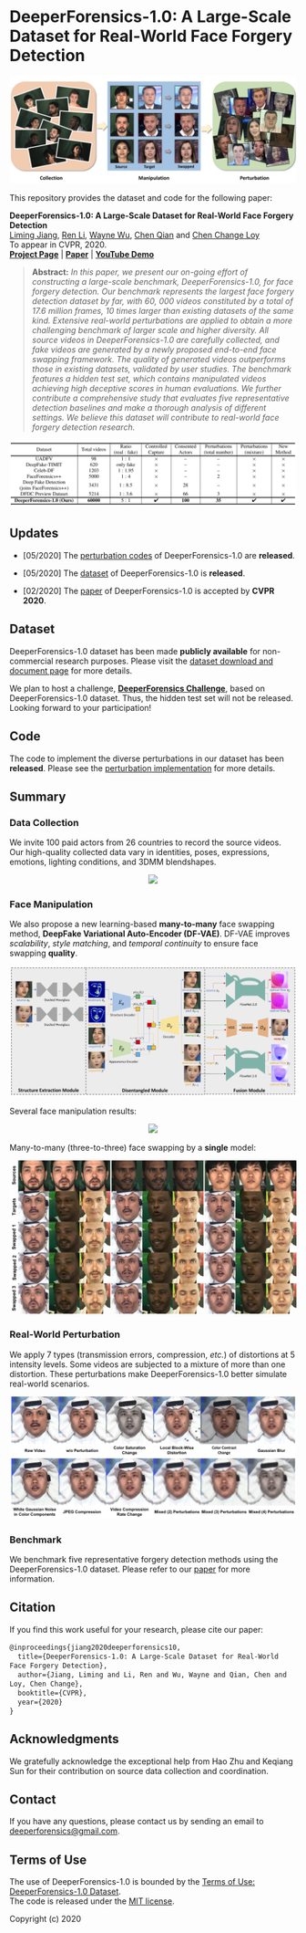 # DeeperForensics-1.0: A Large-Scale Dataset for Real-World Face Forgery Detection

![firstfigure](supports/first_figure.png)

This repository provides the dataset and code for the following paper:

**DeeperForensics-1.0: A Large-Scale Dataset for Real-World Face Forgery Detection**<br>
[Liming Jiang](https://liming-jiang.com/),  [Ren Li](https://liren2515.github.io/page/), [Wayne Wu](http://wywu.github.io), [Chen Qian](https://scholar.google.com/citations?user=AerkT0YAAAAJ&hl=en)  and [Chen Change Loy](http://personal.ie.cuhk.edu.hk/~ccloy/)<br>
To appear in CVPR, 2020.<br>
[**Project Page**](https://liming-jiang.com/projects/DrF1/DrF1.html) |   [**Paper**](https://arxiv.org/abs/2001.03024) | [**YouTube Demo**](https://www.youtube.com/watch?v=b6iKqkJht38)
> **Abstract:** *In this paper, we present our on-going effort of constructing a large-scale benchmark, DeeperForensics-1.0, for face forgery detection. Our benchmark represents the largest face forgery detection dataset by far, with 60, 000 videos constituted by a total of 17.6 million frames, 10 times larger than existing datasets of the same kind. Extensive real-world perturbations are applied to obtain a more challenging benchmark of larger scale and higher diversity. All source videos in DeeperForensics-1.0 are carefully collected, and fake videos are generated by a newly proposed end-to-end face swapping framework. The quality of generated videos outperforms those in existing datasets, validated by user studies. The benchmark features a hidden test set, which contains manipulated videos achieving high deceptive scores in human evaluations. We further contribute a comprehensive study that evaluates five representative detection baselines and make a thorough analysis of different settings. We believe this dataset will contribute to real-world face forgery detection research.*

![comparison](supports/comparison.png)

## Updates
- [05/2020] The [perturbation codes](./perturbation) of DeeperForensics-1.0 are **released**.

- [05/2020] The [dataset](./dataset) of DeeperForensics-1.0 is **released**.

- [02/2020] The [paper](https://arxiv.org/abs/2001.03024) of DeeperForensics-1.0 is accepted by **CVPR 2020**.

## Dataset
DeeperForensics-1.0 dataset has been made **publicly available** for non-commercial research
purposes. Please visit the [dataset download and document page](./dataset) for more details.

We plan to host a challenge, [**DeeperForensics Challenge**](https://sense-human.github.io/),
based on DeeperForensics-1.0 dataset. Thus, the hidden test set will not be released.
Looking forward to your participation!

## Code
The code to implement the diverse perturbations in our dataset has been **released**. Please
see the [perturbation implementation](./perturbation) for more details.


## Summary
### Data Collection
We invite 100 paid actors from 26 countries to record the source videos. Our high-quality collected data vary in identities, poses, expressions, emotions, lighting conditions, and 3DMM blendshapes.
<p align="center">
  <img height="320" src="supports/source.gif">
</p>

### Face Manipulation
We also propose a new learning-based **many-to-many** face swapping method,
 **DeepFake Variational Auto-Encoder (DF-VAE)**. DF-VAE improves *scalability*,
  *style matching*, and *temporal continuity* to ensure face swapping **quality**.
<p align="center">
  <img src="supports/DF-VAE.png">
</p>

Several face manipulation results:
<p align="center">
  <img src="supports/manipulation.gif">
</p>

Many-to-many (three-to-three) face swapping by a **single** model:
<p align="center">
  <img src="supports/m2m.png">
</p>

### Real-World Perturbation
We apply 7 types (transmission errors, compression, *etc.*) of distortions
at 5 intensity levels. Some videos are subjected to a mixture of more than
one distortion. These perturbations make DeeperForensics-1.0 better simulate
real-world scenarios.
<p align="center">
  <img src="supports/perturbations.png">
</p>

### Benchmark
We benchmark five representative forgery detection methods
using the DeeperForensics-1.0 dataset. Please refer to our [paper](https://arxiv.org/abs/2001.03024)
for more information.


## Citation
If you find this work useful for your research, please cite our paper:
```
@inproceedings{jiang2020deeperforensics10,
  title={DeeperForensics-1.0: A Large-Scale Dataset for Real-World Face Forgery Detection},
  author={Jiang, Liming and Li, Ren and Wu, Wayne and Qian, Chen and Loy, Chen Change},
  booktitle={CVPR},
  year={2020}
}
```

## Acknowledgments
We gratefully acknowledge the exceptional help from Hao Zhu and Keqiang Sun for their contribution on source data collection and coordination.

## Contact
If you have any questions, please contact us by sending an email to
[deeperforensics@gmail.com](mailto:deeperforensics@gmail.com).

## Terms of Use
The use of DeeperForensics-1.0 is bounded by the [Terms of Use: DeeperForensics-1.0 Dataset](./dataset/Terms_of_Use.pdf). \
The code is released under the [MIT license](./perturbation/LICENSE.md).

Copyright (c) 2020
